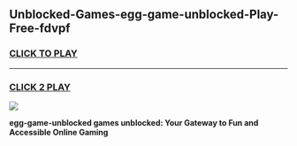 
## Unblocked-Games-egg-game-unblocked-Play-Free-fdvpf
<h3>
<a href="https://premium76.site?title=egg-game-unblocked&ref=24M">CLICK TO PLAY</a></h3>
<hr>

<h3>
<a href="https://premium76.site?title=egg-game-unblocked&ref=24M">CLICK 2 PLAY</a>
  
</h3>

<a href="https://premium76.site?title=egg-game-unblocked&ref=24M"><img src="https://clearcache.store/games.png"></a>


**egg-game-unblocked games unblocked: Your Gateway to Fun and Accessible Online Gaming**
